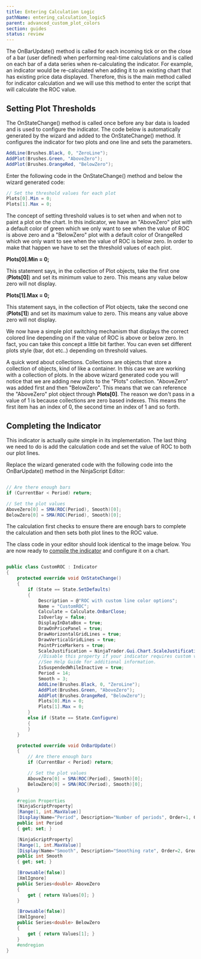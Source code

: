 ```yaml
---
title: Entering Calculation Logic
pathName: entering_calculation_logic5
parent: advanced_custom_plot_colors
section: guides
status: review
---
```


The OnBarUpdate() method is called for each incoming tick or on the close of a bar (user defined) when performing real-time calculations and is called on each bar of a data series when re-calculating the indicator. For example, an indicator would be re-calculated when adding it to an existing chart that has existing price data displayed. Therefore, this is the main method called for indicator calculation and we will use this method to enter the script that will calculate the ROC value.

## Setting Plot Thresholds  

The OnStateChange() method is called once before any bar data is loaded and is used to configure the indicator. The code below is automatically generated by the wizard and added to the OnStateChange() method. It configures the indicator for two plots and one line and sets the parameters.

```csharp
AddLine(Brushes.Black, 0, "ZeroLine");
AddPlot(Brushes.Green, "AboveZero");
AddPlot(Brushes.OrangeRed, "BelowZero");
```

Enter the following code in the OnStateChange() method and below the wizard generated code:

```csharp
// Set the threshold values for each plot
Plots[0].Min = 0;
Plots[1].Max = 0;
```

The concept of setting threshold values is to set when and when not to paint a plot on the chart. In this indicator, we have an "AboveZero" plot with a default color of green which we only want to see when the value of ROC is above zero and a "BelowZero" plot with a default color of OrangeRed which we only want to see when the value of ROC is below zero. In order to make that happen we have to set the threshold values of each plot.

**Plots[0].Min = 0;**

This statement says, in the collection of Plot objects, take the first one (**Plots[0]**) and set its minimum value to zero. This means any value below zero will not display.

**Plots[1].Max = 0;**

This statement says, in the collection of Plot objects, take the second one (**Plots[1]**) and set its maximum value to zero. This means any value above zero will not display.

We now have a simple plot switching mechanism that displays the correct colored line depending on if the value of ROC is above or below zero. In fact, you can take this concept a little bit farther. You can even set different plots style (bar, dot etc..) depending on threshold values.

A quick word about collections. Collections are objects that store a collection of objects, kind of like a container. In this case we are working with a collection of plots. In the above wizard generated code you will notice that we are adding new plots to the "Plots" collection. "AboveZero" was added first and then "BelowZero". This means that we can reference the "AboveZero" plot object through **Plots[0]**. The reason we don't pass in a value of 1 is because collections are zero based indexes. This means the first item has an index of 0, the second time an index of 1 and so forth.

## Completing the Indicator

This indicator is actually quite simple in its implementation. The last thing we need to do is add the calculation code and set the value of ROC to both our plot lines.

Replace the wizard generated code with the following code into the OnBarUpdate() method in the NinjaScript Editor:

```csharp

// Are there enough bars
if (CurrentBar < Period) return;

// Set the plot values
AboveZero[0] = SMA(ROC(Period), Smooth)[0];
BelowZero[0] = SMA(ROC(Period), Smooth)[0];
```

The calculation first checks to ensure there are enough bars to complete the calculation and then sets both plot lines to the ROC value.

The class code in your editor should look identical to the image below. You are now ready to [compile the indicator](compiling) and configure it on a chart.

```csharp

public class CustomROC : Indicator
{
    protected override void OnStateChange()
    {
        if (State == State.SetDefaults)
        {
            Description = @"ROC with custom line color options";
            Name = "CustomROC";
            Calculate = Calculate.OnBarClose;
            IsOverlay = false;
            DisplayInDataBox = true;
            DrawOnPricePanel = true;
            DrawHorizontalGridLines = true;
            DrawVerticalGridLines = true;
            PaintPriceMarkers = true;
            ScaleJustification = NinjaTrader.Gui.Chart.ScaleJustification.Right;
            //Disable this property if your indicator requires custom values that cumulate with each new market data event.
            //See Help Guide for additional information.
            IsSuspendedWhileInactive = true;
            Period = 14;
            Smooth = 3;
            AddLine(Brushes.Black, 0, "ZeroLine");
            AddPlot(Brushes.Green, "AboveZero");
            AddPlot(Brushes.OrangeRed, "BelowZero");
            Plots[0].Min = 0;
            Plots[1].Max = 0;
        }
        else if (State == State.Configure)
        {
        }
    }

    protected override void OnBarUpdate()
    {
        // Are there enough bars
        if (CurrentBar < Period) return;

        // Set the plot values
        AboveZero[0] = SMA(ROC(Period), Smooth)[0];
        BelowZero[0] = SMA(ROC(Period), Smooth)[0];
    }

    #region Properties
    [NinjaScriptProperty]
    [Range(1, int.MaxValue)]
    [Display(Name="Period", Description="Number of periods", Order=1, GroupName="Parameters")]
    public int Period
    { get; set; }

    [NinjaScriptProperty]
    [Range(1, int.MaxValue)]
    [Display(Name="Smooth", Description="Smoothing rate", Order=2, GroupName="Parameters")]
    public int Smooth
    { get; set; }

    [Browsable(false)]
    [XmlIgnore]
    public Series<double> AboveZero
    {
        get { return Values[0]; }
    }

    [Browsable(false)]
    [XmlIgnore]
    public Series<double> BelowZero
    {
        get { return Values[1]; }
    }
    #endregion
}

```

